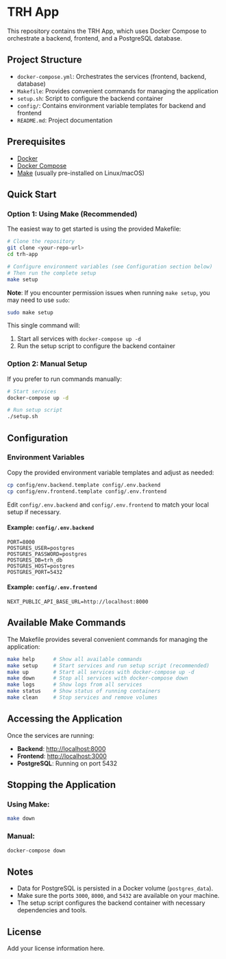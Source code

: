 # TRH App

This repository contains the TRH App, which uses Docker Compose to orchestrate a backend, frontend, and a PostgreSQL database.

## Project Structure

- `docker-compose.yml`: Orchestrates the services (frontend, backend, database)
- `Makefile`: Provides convenient commands for managing the application
- `setup.sh`: Script to configure the backend container
- `config/`: Contains environment variable templates for backend and frontend
- `README.md`: Project documentation

## Prerequisites

- [Docker](https://docs.docker.com/get-docker/)
- [Docker Compose](https://docs.docker.com/compose/install/)
- [Make](https://www.gnu.org/software/make/) (usually pre-installed on Linux/macOS)

## Quick Start

### Option 1: Using Make (Recommended)

The easiest way to get started is using the provided Makefile:

```bash
# Clone the repository
git clone <your-repo-url>
cd trh-app

# Configure environment variables (see Configuration section below)
# Then run the complete setup
make setup
```

**Note**: If you encounter permission issues when running `make setup`, you may need to use `sudo`:

```bash
sudo make setup
```

This single command will:
1. Start all services with `docker-compose up -d`
2. Run the setup script to configure the backend container

### Option 2: Manual Setup

If you prefer to run commands manually:

```bash
# Start services
docker-compose up -d

# Run setup script
./setup.sh
```

## Configuration

### Environment Variables

Copy the provided environment variable templates and adjust as needed:

```bash
cp config/env.backend.template config/.env.backend
cp config/env.frontend.template config/.env.frontend
```

Edit `config/.env.backend` and `config/.env.frontend` to match your local setup if necessary.

#### Example: `config/.env.backend`

```
PORT=8000
POSTGRES_USER=postgres
POSTGRES_PASSWORD=postgres
POSTGRES_DB=trh_db
POSTGRES_HOST=postgres
POSTGRES_PORT=5432
```

#### Example: `config/.env.frontend`

```
NEXT_PUBLIC_API_BASE_URL=http://localhost:8000
```

## Available Make Commands

The Makefile provides several convenient commands for managing the application:

```bash
make help      # Show all available commands
make setup     # Start services and run setup script (recommended)
make up        # Start all services with docker-compose up -d
make down      # Stop all services with docker-compose down
make logs      # Show logs from all services
make status    # Show status of running containers
make clean     # Stop services and remove volumes
```

## Accessing the Application

Once the services are running:

- **Backend**: [http://localhost:8000](http://localhost:8000)
- **Frontend**: [http://localhost:3000](http://localhost:3000)
- **PostgreSQL**: Running on port 5432

## Stopping the Application

### Using Make:
```bash
make down
```

### Manual:
```bash
docker-compose down
```

## Notes

- Data for PostgreSQL is persisted in a Docker volume (`postgres_data`).
- Make sure the ports `3000`, `8000`, and `5432` are available on your machine.
- The setup script configures the backend container with necessary dependencies and tools.

## License

Add your license information here.
